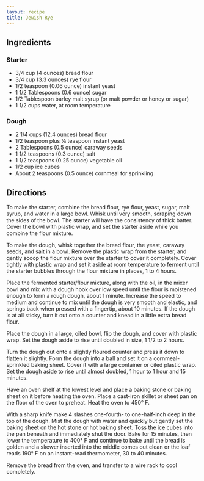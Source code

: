```yaml
---
layout: recipe
title: Jewish Rye
---
```


## Ingredients

### Starter
* 3/4 cup (4 ounces) bread flour
* 3/4 cup (3.3 ounces) rye flour
* 1/2 teaspoon (0.06 ounce) instant yeast
* 1 1/2 Tablespoons (0.6 ounce) sugar
* 1/2 Tablespoon barley malt syrup (or malt powder or honey or sugar)
* 1 1/2 cups water, at room temperature


### Dough
* 2 1/4 cups (12.4 ounces) bread flour
* 1/2 teaspoon plus ⅛ teaspoon instant yeast
* 2 Tablespoons (0.5 ounce) caraway seeds
* 1 1/2 teaspoons (0.3 ounce) salt
* 1 1/2 teaspoons (0.25 ounce) vegetable oil
* 1/2 cup ice cubes
* About 2 teaspoons (0.5 ounce) cornmeal for sprinkling

## Directions

To make the starter, combine the bread flour, rye flour, yeast, sugar, malt syrup, and water in a large bowl. Whisk until very smooth, scraping down the sides of the bowl. The starter will have the consistency of thick batter. Cover the bowl with plastic wrap, and set the starter aside while you combine the flour mixture.

To make the dough, whisk together the bread flour, the yeast, caraway seeds, and salt in a bowl. Remove the plastic wrap from the starter, and gently scoop the flour mixture over the starter to cover it completely. Cover tightly with plastic wrap and set it aside at room temperature to ferment until the starter bubbles through the flour mixture in places, 1 to 4 hours.

Place the fermented starter/flour mixture, along with the oil, in the mixer bowl and mix with a dough hook over low speed until the flour is moistened enough to form a rough dough, about 1 minute. Increase the speed to medium and continue to mix until the dough is very smooth and elastic, and springs back when pressed with a fingertip, about 10 minutes. If the dough is at all sticky, turn it out onto a counter and knead in a little extra bread flour.

Place the dough in a large, oiled bowl, flip the dough, and cover with plastic wrap. Set the dough aside to rise until doubled in size, 1 1/2 to 2 hours.

Turn the dough out onto a slightly floured counter and press it down to flatten it slightly. Form the dough into a ball and set it on a cornmeal-sprinkled baking sheet. Cover it with a large container or oiled plastic wrap. Set the dough aside to rise until almost doubled, 1 hour to 1 hour and 15 minutes.

Have an oven shelf at the lowest level and place a baking stone or baking sheet on it before heating the oven. Place a cast-iron skillet or sheet pan on the floor of the oven to preheat. Heat the oven to 450° F.

With a sharp knife make 4 slashes one-fourth- to one-half-inch deep in the top of the dough. Mist the dough with water and quickly but gently set the baking sheet on the hot stone or hot baking sheet. Toss the ice cubes into the pan beneath and immediately shut the door. Bake for 15 minutes, then lower the temperature to 400° F and continue to bake until the bread is golden and a skewer inserted into the middle comes out clean or the loaf reads 190° F on an instant-read thermometer, 30 to 40 minutes.

Remove the bread from the oven, and transfer to a wire rack to cool completely.